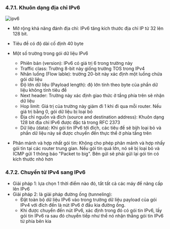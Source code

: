 ### 4.7.1. Khuôn dạng địa chỉ IPv6
![ipv6](https://f36-zpg.zdn.vn/7003886199326407010/8b1d427f888543db1a94.jpg)

- Mở rộng khả năng đánh địa chỉ: IPv6 tăng kích thước địa chỉ IP từ 32 lên 128 bit.
- Tiêu đề có độ dài cố định 40 byte
- Một số trường trong gói dữ liệu IPv6
  - Phiên bản (version): IPv6 có giá trị 6 trong trường này
  - Traffic class: Trường 8-bit này giống trường TOS trong IPv4
  - Nhãn luồng (Flow lable): trường 20-bit này xác định một luồng chứa gói dữ liệu
  - Độ lớn dữ liệu (Payload length): độ lớn tính theo byte của phần dữ liệu không tính tiêu đề
  - Next header: Trường này xác định giao thức ở tầng phía trên sẽ nhận dữ liệu
  - Hop limit: Giá trị của trường này giảm đi 1 khi đi qua mỗi router. Nếu giá trị bằng 0, gói dữ liệu bị loại bỏ
  - Địa chỉ nguồn và đích (source and destination address): Khuôn dạng 128 bit địa chỉ IPv6 được đặc tả trong RFC 2373
  - Dữ liệu (data): Khi gói tin IPv6 tới đích, các tiêu đề sẽ bijh loại bỏ và phần dữ liệu này sẽ được chuyển đến thực thể ở phía tầng trên

- Phân mảnh và hợp nhất gói tin: Không cho phép phân mảnh và hợp nhấy gói tin tại các router trung gian. Nếu gói tin quá lớn, nó sẽ bị loại bỏ và ICMP gửi 1 thông báo "Packet to big". Bên gửi sẽ phải gửi lại gói tin có kích thước nhỏ hơn

### 4.7.2. Chuyển từ IPv4 sang IPv6
- Giải pháp 1: lựa chọn 1 thời điểm nào đó, tắt tất cả các máy để nâng cấp lên IPv6
- Giải pháp 2: là giải pháp đường ống (tunneling): 
  - Đặt toàn bộ dữ liệu IPv6 vào trong trường dữ liệu payload của gói IPv4 với đích đến là nút IPv6 ở đầu kia đường ống.
  - Khi được chuyển đến nút IPv6, xác định trong đó có gói tin IPv6, lấy gói tin IPv6 ra sau đó chuyển tiếp như thể nó nhận thẳng gói tin IPv6 từ phía bên kia
  